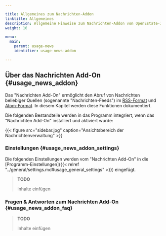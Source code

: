 ```yaml
---

title: Allgemeines zum Nachrichten-Addon
linktitle: Allgemeines
description: Allgemeine Hinweise zum Nachrichten-Addon von OpenEstate-ImmoTool…
weight: 10

menu:
  main:
    parent: usage-news
    identifier: usage-news-addon

---
```



## Über das Nachrichten Add-On {#usage_news_addon}

Das "Nachrichten Add-On" ermöglicht den Abruf von Nachrichten beliebiger Quellen (sogenannte "Nachrichten-Feeds") im [RSS-Format](http://de.wikipedia.org/wiki/RSS) und [Atom-Format](http://de.wikipedia.org/wiki/Atom_%28Format%29). In diesem Kapitel werden diese Funktionen dokumentiert.

Die folgenden Bestandteile werden in das Programm integriert, wenn das "Nachrichten Add-On" installiert und aktiviert wurde:

{{< figure src="sidebar.jpg" caption="Ansichtsbereich der Nachrichtenverwaltung" >}}


### Einstellungen {#usage_news_addon_settings}

Die folgenden Einstellungen werden vom "Nachrichten Add-On" in die [Programm-Einstellungen]({{< relref "../general/settings.md#usage_general_settings" >}}) eingefügt.

> **TODO**
>
> Inhalte einfügen


### Fragen & Antworten zum Nachrichten Add-On {#usage_news_addon_faq}

> **TODO**
>
> Inhalte einfügen
